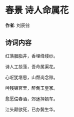# 春景 诗人命属花

**作者**: 刘辰翁

## 诗词内容

红落胭脂井，香埋绛缕纱。

诗人工掞藻，吾命属渠花。

心呕犹堪思，山颓尚念赊。

吟残锦官里，醉倒玉皇家。

愈愿偿春酒，郊迷择婿车。

江头颠欲死，已办鬓生华。

